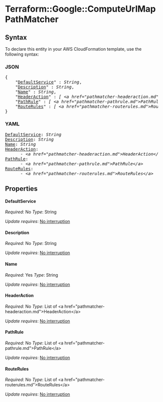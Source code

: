 # Terraform::Google::ComputeUrlMap PathMatcher

## Syntax

To declare this entity in your AWS CloudFormation template, use the following syntax:

### JSON

<pre>
{
    "<a href="#defaultservice" title="DefaultService">DefaultService</a>" : <i>String</i>,
    "<a href="#description" title="Description">Description</a>" : <i>String</i>,
    "<a href="#name" title="Name">Name</a>" : <i>String</i>,
    "<a href="#headeraction" title="HeaderAction">HeaderAction</a>" : <i>[ &lt;a href=&#34;pathmatcher-headeraction.md&#34;&gt;HeaderAction&lt;/a&gt;, ... ]</i>,
    "<a href="#pathrule" title="PathRule">PathRule</a>" : <i>[ &lt;a href=&#34;pathmatcher-pathrule.md&#34;&gt;PathRule&lt;/a&gt;, ... ]</i>,
    "<a href="#routerules" title="RouteRules">RouteRules</a>" : <i>[ &lt;a href=&#34;pathmatcher-routerules.md&#34;&gt;RouteRules&lt;/a&gt;, ... ]</i>
}
</pre>

### YAML

<pre>
<a href="#defaultservice" title="DefaultService">DefaultService</a>: <i>String</i>
<a href="#description" title="Description">Description</a>: <i>String</i>
<a href="#name" title="Name">Name</a>: <i>String</i>
<a href="#headeraction" title="HeaderAction">HeaderAction</a>: <i>
      - &lt;a href=&#34;pathmatcher-headeraction.md&#34;&gt;HeaderAction&lt;/a&gt;</i>
<a href="#pathrule" title="PathRule">PathRule</a>: <i>
      - &lt;a href=&#34;pathmatcher-pathrule.md&#34;&gt;PathRule&lt;/a&gt;</i>
<a href="#routerules" title="RouteRules">RouteRules</a>: <i>
      - &lt;a href=&#34;pathmatcher-routerules.md&#34;&gt;RouteRules&lt;/a&gt;</i>
</pre>

## Properties

#### DefaultService

_Required_: No
_Type_: String

_Update requires_: [No interruption](https://docs.aws.amazon.com/AWSCloudFormation/latest/UserGuide/using-cfn-updating-stacks-update-behaviors.html#update-no-interrupt)

#### Description

_Required_: No
_Type_: String

_Update requires_: [No interruption](https://docs.aws.amazon.com/AWSCloudFormation/latest/UserGuide/using-cfn-updating-stacks-update-behaviors.html#update-no-interrupt)

#### Name

_Required_: Yes
_Type_: String

_Update requires_: [No interruption](https://docs.aws.amazon.com/AWSCloudFormation/latest/UserGuide/using-cfn-updating-stacks-update-behaviors.html#update-no-interrupt)

#### HeaderAction

_Required_: No
_Type_: List of &lt;a href=&#34;pathmatcher-headeraction.md&#34;&gt;HeaderAction&lt;/a&gt;

_Update requires_: [No interruption](https://docs.aws.amazon.com/AWSCloudFormation/latest/UserGuide/using-cfn-updating-stacks-update-behaviors.html#update-no-interrupt)

#### PathRule

_Required_: No
_Type_: List of &lt;a href=&#34;pathmatcher-pathrule.md&#34;&gt;PathRule&lt;/a&gt;

_Update requires_: [No interruption](https://docs.aws.amazon.com/AWSCloudFormation/latest/UserGuide/using-cfn-updating-stacks-update-behaviors.html#update-no-interrupt)

#### RouteRules

_Required_: No
_Type_: List of &lt;a href=&#34;pathmatcher-routerules.md&#34;&gt;RouteRules&lt;/a&gt;

_Update requires_: [No interruption](https://docs.aws.amazon.com/AWSCloudFormation/latest/UserGuide/using-cfn-updating-stacks-update-behaviors.html#update-no-interrupt)

